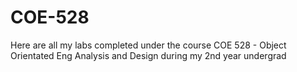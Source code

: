 # COE-528

Here are all my labs completed under the course COE 528 - Object Orientated Eng Analysis and Design during my 2nd year undergrad
